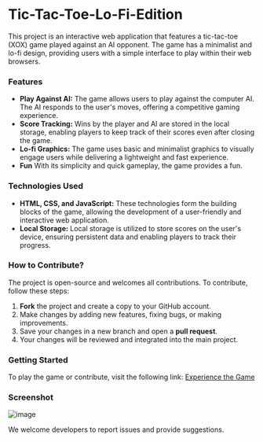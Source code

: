 # Tic-Tac-Toe-Lo-Fi-Edition

This project is an interactive web application that features a tic-tac-toe (XOX) game played against an AI opponent. The game has a minimalist and lo-fi design, providing users with a simple interface to play within their web browsers.

### Features
- **Play Against AI:** The game allows users to play against the computer AI. The AI responds to the user's moves, offering a competitive gaming experience.
- **Score Tracking:** Wins by the player and AI are stored in the local storage, enabling players to keep track of their scores even after closing the game.
- **Lo-fi Graphics:** The game uses basic and minimalist graphics to visually engage users while delivering a lightweight and fast experience.
- **Fun** With its simplicity and quick gameplay, the game provides a fun.

### Technologies Used
- **HTML, CSS, and JavaScript:** These technologies form the building blocks of the game, allowing the development of a user-friendly and interactive web application.
- **Local Storage:** Local storage is utilized to store scores on the user's device, ensuring persistent data and enabling players to track their progress.

### How to Contribute?
The project is open-source and welcomes all contributions. To contribute, follow these steps:
1. **Fork** the project and create a copy to your GitHub account.
2. Make changes by adding new features, fixing bugs, or making improvements.
3. Save your changes in a new branch and open a **pull request**.
4. Your changes will be reviewed and integrated into the main project.

### Getting Started
To play the game or contribute, visit the following link: [Experience the Game](https://scergun.github.io/Tic-Tac-Toe-Lo-Fi/)

### Screenshot
![image](https://i.imgur.com/uaXAA6v.png)

We welcome developers to report issues and provide suggestions. 


